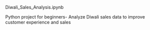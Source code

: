 Diwali_Sales_Analysis.ipynb

Python project for beginners- Analyze Diwali sales data to improve customer experience and sales
